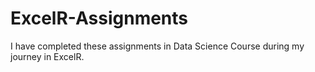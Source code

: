 # ExcelR-Assignments
I have completed these assignments in Data Science Course during my journey in ExcelR.
